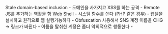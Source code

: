 
Stale domain-based inclusion
	- 도메인을 사가지고 XSS를 하는 공격
	- Remote JS를 추가하는 역활을 함
Web Shell
	- 시스템 함수를 쓴다 (PHP 같은 경우)
	- 웹셀을 설치하고 원격으로 웹 실행가능하다
	- Obfuscation 사용해서 
SNS 계정 이름을 CHG -> 링크가 바뀐다
	- 이름을 탈취한 계정은 좀더 악의적으로 행동한다
	- 